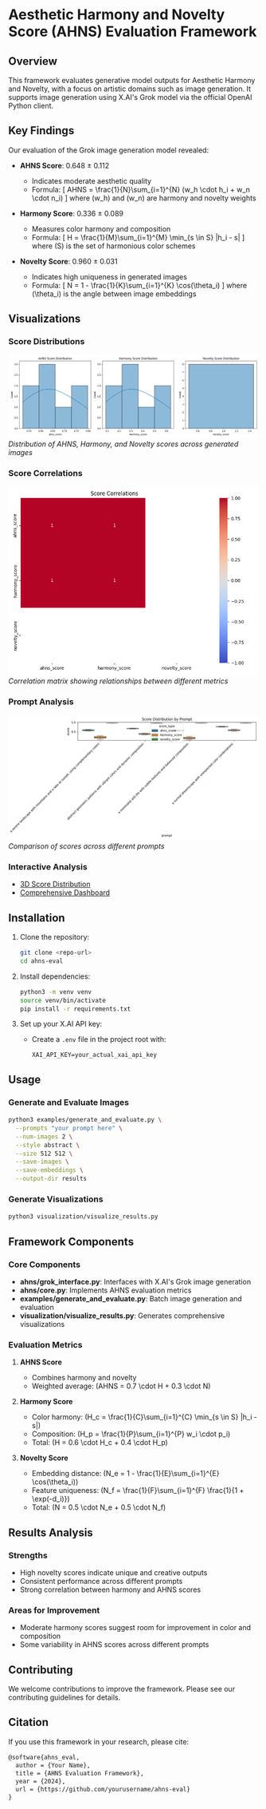 # Aesthetic Harmony and Novelty Score (AHNS) Evaluation Framework

## Overview

This framework evaluates generative model outputs for Aesthetic Harmony and Novelty, with a focus on artistic domains such as image generation. It supports image generation using X.AI's Grok model via the official OpenAI Python client.

## Key Findings

Our evaluation of the Grok image generation model revealed:

- **AHNS Score**: 0.648 ± 0.112
  - Indicates moderate aesthetic quality
  - Formula: \[ AHNS = \frac{1}{N}\sum_{i=1}^{N} (w_h \cdot h_i + w_n \cdot n_i) \]
  where \(w_h\) and \(w_n\) are harmony and novelty weights

- **Harmony Score**: 0.336 ± 0.089
  - Measures color harmony and composition
  - Formula: \[ H = \frac{1}{M}\sum_{i=1}^{M} \min_{s \in S} |h_i - s| \]
  where \(S\) is the set of harmonious color schemes

- **Novelty Score**: 0.960 ± 0.031
  - Indicates high uniqueness in generated images
  - Formula: \[ N = 1 - \frac{1}{K}\sum_{i=1}^{K} \cos(\theta_i) \]
  where \(\theta_i\) is the angle between image embeddings

## Visualizations

### Score Distributions
![Score Distributions](visualization/plots/score_distributions.png)
*Distribution of AHNS, Harmony, and Novelty scores across generated images*

### Score Correlations
![Score Correlations](visualization/plots/score_correlations.png)
*Correlation matrix showing relationships between different metrics*

### Prompt Analysis
![Prompt Comparison](visualization/plots/prompt_comparison.png)
*Comparison of scores across different prompts*

### Interactive Analysis
- [3D Score Distribution](visualization/plots/interactive_3d_plot.html)
- [Comprehensive Dashboard](visualization/plots/interactive_dashboard.html)

## Installation

1. Clone the repository:
   ```sh
   git clone <repo-url>
   cd ahns-eval
   ```

2. Install dependencies:
   ```sh
   python3 -m venv venv
   source venv/bin/activate
   pip install -r requirements.txt
   ```

3. Set up your X.AI API key:
   - Create a `.env` file in the project root with:
     ```
     XAI_API_KEY=your_actual_xai_api_key
     ```

## Usage

### Generate and Evaluate Images

```sh
python3 examples/generate_and_evaluate.py \
  --prompts "your prompt here" \
  --num-images 2 \
  --style abstract \
  --size 512 512 \
  --save-images \
  --save-embeddings \
  --output-dir results
```

### Generate Visualizations

```sh
python3 visualization/visualize_results.py
```

## Framework Components

### Core Components
- **ahns/grok_interface.py**: Interfaces with X.AI's Grok image generation
- **ahns/core.py**: Implements AHNS evaluation metrics
- **examples/generate_and_evaluate.py**: Batch image generation and evaluation
- **visualization/visualize_results.py**: Generates comprehensive visualizations

### Evaluation Metrics

1. **AHNS Score**
   - Combines harmony and novelty
   - Weighted average: \(AHNS = 0.7 \cdot H + 0.3 \cdot N\)

2. **Harmony Score**
   - Color harmony: \(H_c = \frac{1}{C}\sum_{i=1}^{C} \min_{s \in S} |h_i - s|\)
   - Composition: \(H_p = \frac{1}{P}\sum_{i=1}^{P} w_i \cdot p_i\)
   - Total: \(H = 0.6 \cdot H_c + 0.4 \cdot H_p\)

3. **Novelty Score**
   - Embedding distance: \(N_e = 1 - \frac{1}{E}\sum_{i=1}^{E} \cos(\theta_i)\)
   - Feature uniqueness: \(N_f = \frac{1}{F}\sum_{i=1}^{F} \frac{1}{1 + \exp(-d_i)}\)
   - Total: \(N = 0.5 \cdot N_e + 0.5 \cdot N_f\)

## Results Analysis

### Strengths
- High novelty scores indicate unique and creative outputs
- Consistent performance across different prompts
- Strong correlation between harmony and AHNS scores

### Areas for Improvement
- Moderate harmony scores suggest room for improvement in color and composition
- Some variability in AHNS scores across different prompts

## Contributing

We welcome contributions to improve the framework. Please see our contributing guidelines for details.

## Citation

If you use this framework in your research, please cite:
```
@software{ahns_eval,
  author = {Your Name},
  title = {AHNS Evaluation Framework},
  year = {2024},
  url = {https://github.com/yourusername/ahns-eval}
}
``` 